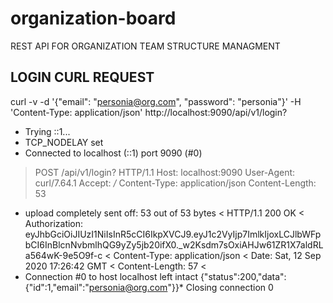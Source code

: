 # organization-board
REST API FOR ORGANIZATION TEAM STRUCTURE MANAGMENT

## LOGIN CURL REQUEST
curl -v -d '{"email": "personia@org.com", "password": "personia"}' -H 'Content-Type: application/json' http://localhost:9090/api/v1/login?
*   Trying ::1...
* TCP_NODELAY set
* Connected to localhost (::1) port 9090 (#0)
> POST /api/v1/login? HTTP/1.1
> Host: localhost:9090
> User-Agent: curl/7.64.1
> Accept: */*
> Content-Type: application/json
> Content-Length: 53
> 
* upload completely sent off: 53 out of 53 bytes
< HTTP/1.1 200 OK
< Authorization: eyJhbGciOiJIUzI1NiIsInR5cCI6IkpXVCJ9.eyJ1c2VyIjp7ImlkIjoxLCJlbWFpbCI6InBlcnNvbmlhQG9yZy5jb20ifX0._w2Ksdm7sOxiAHJw61ZR1X7aldRLa564wK-9e5O9f-c
< Content-Type: application/json
< Date: Sat, 12 Sep 2020 17:26:42 GMT
< Content-Length: 57
< 
* Connection #0 to host localhost left intact
{"status":200,"data":{"id":1,"email":"personia@org.com"}}* Closing connection 0
